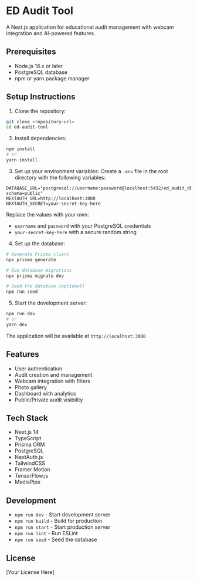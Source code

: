 # ED Audit Tool

A Next.js application for educational audit management with webcam integration and AI-powered features.

## Prerequisites

- Node.js 18.x or later
- PostgreSQL database
- npm or yarn package manager

## Setup Instructions

1. Clone the repository:

```bash
git clone <repository-url>
cd ed-audit-tool
```

2. Install dependencies:

```bash
npm install
# or
yarn install
```

3. Set up your environment variables:
   Create a `.env` file in the root directory with the following variables:

```env
DATABASE_URL="postgresql://username:password@localhost:5432/ed_audit_db?schema=public"
NEXTAUTH_URL=http://localhost:3000
NEXTAUTH_SECRET=your-secret-key-here
```

Replace the values with your own:

- `username` and `password` with your PostgreSQL credentials
- `your-secret-key-here` with a secure random string

4. Set up the database:

```bash
# Generate Prisma client
npx prisma generate

# Run database migrations
npx prisma migrate dev

# Seed the database (optional)
npm run seed
```

5. Start the development server:

```bash
npm run dev
# or
yarn dev
```

The application will be available at `http://localhost:3000`

## Features

- User authentication
- Audit creation and management
- Webcam integration with filters
- Photo gallery
- Dashboard with analytics
- Public/Private audit visibility

## Tech Stack

- Next.js 14
- TypeScript
- Prisma ORM
- PostgreSQL
- NextAuth.js
- TailwindCSS
- Framer Motion
- TensorFlow.js
- MediaPipe

## Development

- `npm run dev` - Start development server
- `npm run build` - Build for production
- `npm run start` - Start production server
- `npm run lint` - Run ESLint
- `npm run seed` - Seed the database

## License

[Your License Here]
